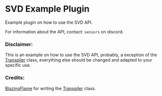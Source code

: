# SVD Example Plugin
Example plugin on how to use the SVD API.

For information about the API, contact: `seniors` on discord.

### Disclaimer:
This is an example on how to use the SVD API, probably, a exception of the [Transpiler](https://github.com/Senior-S/SVD-Example-Use/blob/main/SVDLibrary/Patches/PlayerVoiceTranspiler.cs) class, everything else should be changed and adapted to your specific use.

### Credits:
[BlazingFlame](https://github.com/DanielWillett) for writing the [Transpiler](https://github.com/Senior-S/SVD-Example-Use/blob/main/SVDLibrary/Patches/PlayerVoiceTranspiler.cs) class.